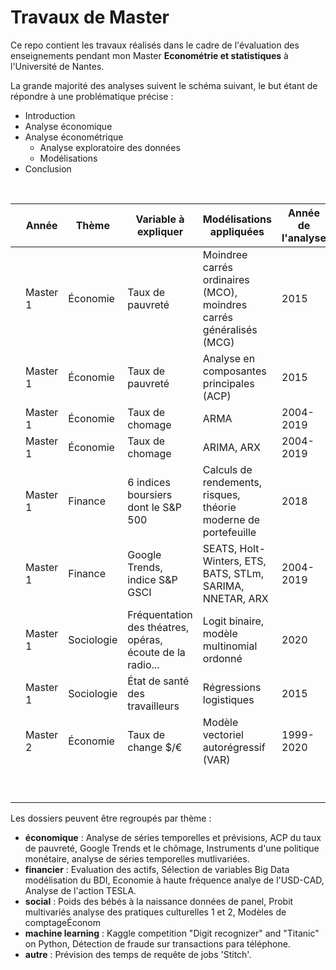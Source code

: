 # Travaux de Master

Ce repo contient les travaux réalisés dans le cadre de l'évaluation des enseignements pendant mon Master **Econométrie et statistiques** à l'Université de Nantes. 

La grande majorité des analyses suivent le schéma suivant, le but étant de répondre à une problématique précise :
+ Introduction
+ Analyse économique
+ Analyse économétrique
    * Analyse exploratoire des données 
    * Modélisations
+ Conclusion

<br>

|   | Année    | Thème      | Variable à expliquer                                       | Modélisations appliquées                                            | Année de  l'analyse | Outil utilisé | Lien vers le rapport                                                                                                                                                                                                                                                                 |            |
|---|----------|------------|------------------------------------------------------------|---------------------------------------------------------------------|---------------------|---------------|--------------------------------------------------------------------------------------------------------------------------------------------------------------------------------------------------------------------------------------------------------------------------------------|------------|
|   | Master 1 | Économie   | Taux de pauvreté                                           | Moindree carrés ordinaires (MCO), moindres carrés généralisés (MCG) | 2015                | R             |                                                                                                                                                                                                                                                                                      |            |
|   | Master 1 | Économie   | Taux de pauvreté                                           | Analyse en composantes principales (ACP)                            | 2015                | R             |                                                                                                                                                                                                                                                                                      |            |
|   | Master 1 | Économie   | Taux de chomage                                            | ARMA                                                                | 2004-2019           | Gretl         |                                                                                                                                                                                                                                                                                      |            |
|   | Master 1 | Économie   | Taux de chomage                                            | ARIMA, ARX                                                          | 2004-2019           | R             | https://raw.githubusercontent.com/DianeThy/My-works/main/Travaux%20Master%201/Google%20Trends%20et%20le%20cho%CC%82mage.pdf https://raw.githubusercontent.com/DianeThy/My-works/main/Travaux%20Master%201/Note%20de%20synthe%CC%80se%20Google%20Trends%20et%20le%20cho%CC%82mage.pdf |            |
|   | Master 1 | Finance    | 6 indices boursiers dont le S&P 500                        | Calculs de rendements, risques,  théorie moderne de portefeuille    | 2018                | R             | https://dianethy.github.io/My-works/Travaux%20Master%201/Evaluation%20des%20actifs.html                                                                                                                                                                                              |            |
|   | Master 1 | Finance    | Google Trends, indice S&P GSCI                             | SEATS, Holt-Winters, ETS, BATS, STLm, SARIMA, NNETAR, ARX           | 2004-2019           | R, JDemetra   | https://raw.githubusercontent.com/DianeThy/My-works/main/Travaux%20Master%201/Analyse%20de%20se%CC%81ries%20temporelles%20et%20pre%CC%81visions.pdf                                                                                                                                  |            |
|   | Master 1 | Sociologie | Fréquentation des théatres, opéras,  écoute de la radio... | Logit binaire, modèle multinomial ordonné                           | 2020                | R             | https://raw.githubusercontent.com/DianeThy/My-works/main/Travaux%20Master%201/Mode%CC%80les%20binaires%20et%20multinomiaux%20des%20pratiques%20culutrelles.pdf                                                                                                                       |            |
|   | Master 1 | Sociologie | État de santé des travailleurs                             | Régressions logistiques                                             | 2015                | R             | https://dianethy.github.io/My-works/Travaux%20Master%201/R.html                                                                                                                                                                                                                      | Sociologie |
|   | Master 2 | Économie   | Taux de change $/€                                         | Modèle vectoriel autorégressif (VAR)                                | 1999-2020           | R             | https://raw.githubusercontent.com/DianeThy/My-works/main/Travaux%20Master%202/Instruments%20d'une%20politique%20mone%CC%81taire%2C%20analyse%20de%20se%CC%81ries%20temporelles%20pultivarie%CC%81es.pdf                                                                              |            |
|   |          |            |                                                            |                                                                     |                     |               |                                                                                                                                                                                                                                                                                      |            |
|   |          |            |                                                            |                                                                     |                     |               |                                                                                                                                                                                                                                                                                      |            |
|   |          |            |                                                            |                                                                     |                     |               |                                                                                                                                                                                                                                                                                      |            |
|   |          |            |                                                            |                                                                     |                     |               |                                                                                                                                                                                                                                                                                      |            |
|   |          |            |                                                            |                                                                     |                     |               |                                                                                                                                                                                                                                                                                      |            |
|   |          |            |                                                            |                                                                     |                     |               |                                                                                                                                                                                                                                                                                      |            |
|   |          |            |                                                            |                                                                     |                     |               |                                                                                                                                                                                                                                                                                      |            |
|   |          |            |                                                            |                                                                     |                     |               |                                                                                                                                                                                                                                                                                      |            |
|   |          |            |                                                            |                                                                     |                     |               |                                                                                                                                                                                                                                                                                      |            |

Les dossiers peuvent être regroupés par thème :
- **économique** : Analyse de séries temporelles et prévisions, ACP du taux de pauvreté, Google Trends et le chômage, Instruments d'une politique monétaire, analyse de séries temporelles mutlivariées.
- **financier** : Evaluation des actifs, Sélection de variables Big Data modélisation du BDI, Economie à haute fréquence analye de l'USD-CAD, Analyse de l'action TESLA.
- **social** : Poids des bébés à la naissance données de panel, Probit multivariés analyse des pratiques culturelles 1 et 2, Modèles de comptageÉconom
- **machine learning** : Kaggle competition "Digit recognizer" and "Titanic" on Python, Détection de fraude sur transactions para téléphone.
- **autre** : Prévision des temps de requête de jobs 'Stitch'.
